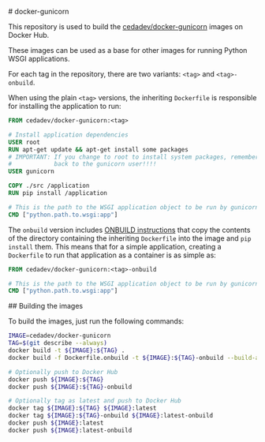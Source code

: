 # docker-gunicorn

This repository is used to build the
[cedadev/docker-gunicorn](https://hub.docker.com/r/cedadev/docker-gunicorn/)
images on Docker Hub.

These images can be used as a base for other images for running Python WSGI applications.

For each tag in the repository, there are two variants: `<tag>` and `<tag>-onbuild`.

When using the plain `<tag>` versions, the inheriting `Dockerfile` is responsible
for installing the application to run:

```Dockerfile
FROM cedadev/docker-gunicorn:<tag>

# Install application dependencies
USER root
RUN apt-get update && apt-get install some packages
# IMPORTANT: If you change to root to install system packages, remember to change
#            back to the gunicorn user!!!!
USER gunicorn

COPY ./src /application
RUN pip install /application

# This is the path to the WSGI application object to be run by gunicorn
CMD ["python.path.to.wsgi:app"]
```

The `onbuild` version includes
[ONBUILD instructions](https://docs.docker.com/engine/reference/builder/#onbuild)
that copy the contents of the directory containing the inheriting `Dockerfile` into
the image and `pip install` them. This means that for a simple application, creating
a `Dockerfile` to run that application as a container is as simple as:

```Dockerfile
FROM cedadev/docker-gunicorn:<tag>-onbuild

# This is the path to the WSGI application object to be run by gunicorn
CMD ["python.path.to.wsgi:app"]
```


## Building the images

To build the images, just run the following commands:

```bash
IMAGE=cedadev/docker-gunicorn
TAG=$(git describe --always)
docker build -t ${IMAGE}:${TAG} .
docker build -f Dockerfile.onbuild -t ${IMAGE}:${TAG}-onbuild --build-arg FROM_TAG=${TAG} .

# Optionally push to Docker Hub
docker push ${IMAGE}:${TAG}
docker push ${IMAGE}:${TAG}-onbuild

# Optionally tag as latest and push to Docker Hub
docker tag ${IMAGE}:${TAG} ${IMAGE}:latest
docker tag ${IMAGE}:${TAG}-onbuild ${IMAGE}:latest-onbuild
docker push ${IMAGE}:latest
docker push ${IMAGE}:latest-onbuild
```
